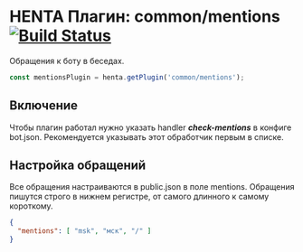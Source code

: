 # HENTA Плагин: common/mentions [![Build Status](https://travis-ci.com/StandardHentaPlugins/mentions.svg?branch=master)](https://travis-ci.com/StandardHentaPlugins/mentions)
Обращения к боту в беседах.

```js
const mentionsPlugin = henta.getPlugin('common/mentions');
```

## Включение
Чтобы плагин работал нужно указать handler ***check-mentions*** в конфиге bot.json. Рекомендуется указывать этот обработчик первым в списке.

## Настройка обращений
Все обращения настраиваются в public.json в поле mentions. Обращения пишутся строго в нижнем регистре, от самого длинного к самому короткому.

```json
{
  "mentions": [ "msk", "мск", "/" ]
}
```